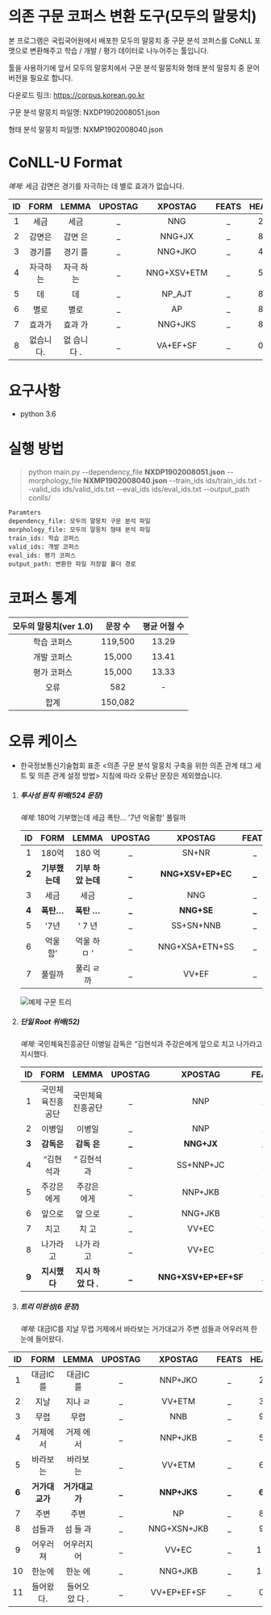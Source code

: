 # **의존 구문 코퍼스 변환 도구**(모두의 말뭉치)

본 프로그램은 국립국어원에서 배포한 모두의 말뭉치 중  구문 분석 코퍼스를 CoNLL 포맷으로 변환해주고 학습 / 개발 / 평가 데이터로 나누어주는 툴입니다.

툴을 사용하기에 앞서 모두의 말뭉치에서 구문 분석 말뭉치와 형태 분석 말뭉치 중 문어 버전을 필요로 합니다.

다운로드 링크: https://corpus.korean.go.kr

구문 분석 말뭉치 파일명: NXDP1902008051.json

형태 분석 말뭉치 파일명: NXMP1902008040.json



# CoNLL-U Format

*예제:* 세금 감면은 경기를 자극하는 데 별로 효과가 없습니다.

|  ID  |   FORM    |    LEMMA    | UPOSTAG |   XPOSTAG   | FEATS | HEAD | DEPREL | DEPS | MISC |
| :--: | :-------: | :---------: | :-----: | :---------: | :---: | :--: | :----: | :--: | :--: |
|  1   |   세금    |    세금     |    _    |     NNG     |   _   |  2   |   NP   |  _   |  _   |
|  2   |  감면은   |   감면 은   |    _    |   NNG+JX    |   _   |  8   | NP_SBJ |  _   |  _   |
|  3   |  경기를   |   경기 를   |    _    |   NNG+JKO   |   _   |  4   | NP_OBJ |  _   |  _   |
|  4   | 자극하는  | 자극 하 는  |    _    | NNG+XSV+ETM |   _   |  5   | VP_MOD |  _   |  _   |
|  5   |    데     |     데      |    _    |   NP_AJT    |   _   |  8   | NP_AJT |  _   |  _   |
|  6   |   별로    |    별로     |    _    |     AP      |   _   |  8   |   AP   |  _   |  _   |
|  7   |  효과가   |   효과 가   |    _    |   NNG+JKS   |   _   |  8   | NP_SBJ |  _   |  _   |
|  8   | 없습니다. | 없 습니다 . |    _    |  VA+EF+SF   |   _   |  0   |   VP   |  _   |  _   |



# 요구사항

- python 3.6

  

# 실행 방법

> python main.py --dependency_file **NXDP1902008051.json** --morphology_file **NXMP1902008040.json** --train_ids ids/train_ids.txt --valid_ids ids/valid_ids.txt --eval_ids ids/eval_ids.txt --output_path conlls/

```
Paramters
dependency_file: 모두의 말뭉치 구문 분석 파일
morphology_file: 모두의 말뭉치 형태 분석 파일
train_ids: 학습 코퍼스
valid_ids: 개발 코퍼스
eval_ids: 평가 코퍼스
output_path: 변환한 파일 저장할 폴더 경로
```



# 코퍼스 통계

| 모두의 말뭉치(ver 1.0) | 문장 수 | 평균 어절 수 |
| :--------------------: | :-----: | :----------: |
|      학습 코퍼스       | 119,500 |    13.29     |
|      개발 코퍼스       | 15,000  |    13.41     |
|      평가 코퍼스       | 15,000  |    13.33     |
|          오류          |   582   |      -       |
|          합계          | 150,082 |              |



# 오류 케이스

- 한국정보통신기술협회 표준 <의존 구문 분석 말뭉치 구축을 위한 의존 관계 태그 세트 및 의존 관계 설정 방법> 지침에 따라 오류난 문장은 제외했습니다.



1. ##### 투사성 원칙 위배(524 문장)

   *예제:* 180억 기부했는데 세금 폭탄… '7년 억울함' 풀릴까

   |  ID   |      FORM      |        LEMMA        | UPOSTAG |      XPOSTAG      | FEATS | HEAD  | DEPREL | DEPS  | MISC  |
   | :---: | :------------: | :-----------------: | :-----: | :---------------: | :---: | :---: | :----: | :---: | :---: |
   |   1   |     180억      |       180 억        |    _    |       SN+NR       |   _   |   2   |   NP   |   _   |   _   |
   | **2** | **기부했는데** | **기부 하 았 는데** |  **_**  | **NNG+XSV+EP+EC** | **_** | **6** | **VP** | **_** | **_** |
   |   3   |      세금      |        세금         |    _    |        NNG        |   _   |   4   |   NP   |   _   |   _   |
   | **4** |   **폭탄…**    |     **폭탄 …**      |  **_**  |    **NNG+SE**     | **_** | **7** | **NP** | **_** | **_** |
   |   5   |      '7년      |       ' 7 년        |    _    |     SS+SN+NNB     |   _   |   6   |   NP   |   _   |   _   |
   |   6   |    억울함'     |    억울 하 ㅁ '     |    _    |  NNG+XSA+ETN+SS   |   _   |   7   | VP_SBJ |   _   |   _   |
   |   7   |     풀릴까     |      풀리 ㄹ까      |    _    |       VV+EF       |   _   |   0   |   VP   |   _   |   _   |
   
   ![예제 구문 트리]()

   

2. ##### 단일 Root 위배(52)

   *예제:* 국민체육진흥공단 이병일 감독은 “김현석과 주강은에게 앞으로 치고 나가라고 지시했다.

   |  ID   |       FORM       |        LEMMA        | UPOSTAG |       XPOSTAG        | FEATS | HEAD  |   DEPREL   | DEPS  | MISC  |
   | :---: | :--------------: | :-----------------: | :-----: | :------------------: | :---: | :---: | :--------: | :---: | :---: |
   |   1   | 국민체육진흥공단 |  국민체육진흥공단   |    _    |         NNP          |   _   |   3   |     NP     |   _   |   _   |
   |   2   |      이병일      |       이병일        |    _    |         NNP          |   _   |   3   |     NP     |   _   |   _   |
   | **3** |    **감독은**    |     **감독 은**     |  **_**  |      **NNG+JX**      | **_** | **0** | **NP_SBJ** | **_** | **_** |
   |   4   |    “김현석과     |     “ 김현석 과     |    _    |      SS+NNP+JC       |   _   |   5   |   NP_CNJ   |   _   |   _   |
   |   5   |    주강은에게    |     주강은 에게     |    _    |       NNP+JKB        |   _   |   9   |   NP_AJT   |   _   |   _   |
   |   6   |      앞으로      |       앞 으로       |    _    |       NNG+JKB        |   _   |   7   |   NP_AJT   |   _   |   _   |
   |   7   |       치고       |        치 고        |    _    |        VV+EC         |   _   |   8   |     VP     |   _   |   _   |
   |   8   |     나가라고     |      나가 라고      |    _    |        VV+EC         |   _   |   9   |     VP     |   _   |   _   |
   | **9** |   **지시했다**   | **지시 하 았 다 .** |  **_**  | **NNG+XSV+EP+EF+SF** | **_** | **0** |   **VP**   | **_** | **_** |

   

3. ##### 트리 미완성(6 문장)

   *예제:* 대금IC를 지날 무렵 거제에서 바라보는 거가대교가 주변 섬들과 어우러져 한눈에 들어왔다.

|  ID   |      FORM      |      LEMMA      | UPOSTAG |   XPOSTAG   | FEATS | HEAD  |   DEPREL   | DEPS  | MISC  |
| :---: | :------------: | :-------------: | :-----: | :---------: | :---: | :---: | :--------: | :---: | :---: |
|   1   |    대금IC를    |    대금IC 를    |    _    |   NNP+JKO   |   _   |   2   |   NP_OBJ   |   _   |   _   |
|   2   |      지날      |     지나 ㄹ     |    _    |   VV+ETM    |   _   |   3   |   VP_MOD   |   _   |   _   |
|   3   |      무렵      |      무렵       |    _    |     NNB     |   _   |   9   |   NP_AJT   |   _   |   _   |
|   4   |    거제에서    |    거제 에서    |    _    |   NNP+JKB   |   _   |   5   |   NP_AJT   |   _   |   _   |
|   5   |    바라보는    |    바라보 는    |    _    |   VV+ETM    |   _   |   6   |   VP_MOD   |   _   |   _   |
| **6** | **거가대교가** | **거가대교 가** |  **_**  | **NNP+JKS** | **_** | **6** | **NP_SBJ** | **_** | **_** |
|   7   |      주변      |      주변       |    _    |     NP      |   _   |   8   |     NP     |   _   |   _   |
|   8   |     섬들과     |    섬 들 과     |    _    | NNG+XSN+JKB |   _   |   9   |   NP_AJT   |   _   |   _   |
|   9   |    어우러져    |   어우러지 어   |    _    |    VV+EC    |   _   |  11   |     VP     |   _   |   _   |
|  10   |     한눈에     |     한눈 에     |    _    |   NNG+JKB   |   _   |  11   |   NP_AJT   |   _   |   _   |
|  11   |   들어왔다.    | 들어오 았 다 .  |    _    | VV+EP+EF+SF |   _   |   0   |     VP     |   _   |   _   |
